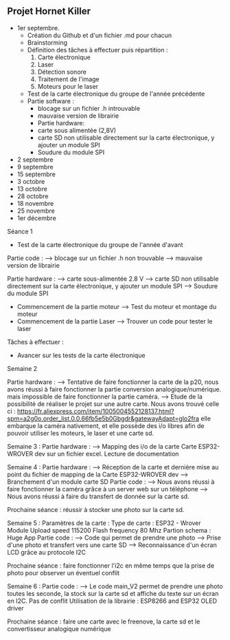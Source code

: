  **Projet Hornet Killer** 
- 
* 1er septembre.
  - Création du Github et d'un fichier .md pour chacun
  - Brainstorming
  - Définition des tâches à effectuer puis répartition :
    1. Carte électronique
    2. Laser
    3. Détection sonore
    4. Traitement de l'image 
    5. Moteurs pour le laser
  - Test de la carte électronique du groupe de l'année précédente
  - Partie software :
    - blocage sur un fichier .h introuvable
    - mauvaise version de librairie
    - Partie hardware:
    - carte sous alimentée (2,8V)
    - carte SD non utilisable directement sur la carte électronique, y ajouter un module SPI
    - Soudure du module SPI
* 2 septembre
* 9 septembre
* 15 septembre
* 3 octobre
* 13 octobre
* 28 octobre
* 18 novembre
* 25 novembre
* 1er décembre













Séance 1 


- Test de la carte électronique du groupe de l'année d'avant

Partie code :
  --> blocage sur un fichier .h non trouvable
  --> mauvaise version de librairie

Partie hardware :
  --> carte sous-alimentée 2.8 V
  --> carte SD non utilisable directement sur la carte électronique, y ajouter un module SPI
  --> Soudure du module SPI
 
 - Commencement de la partie moteur 
  --> Test du moteur et montage du moteur
 - Commencement de la partie Laser
  --> Trouver un code pour tester le laser 
  
Tâches à effectuer :
- Avancer sur les tests de la carte électronique

Semaine 2 

Partie hardware : 
  --> Tentative de faire fonctionner la carte de la p20, nous avons réussi à faire fonctionner la partie conversion analogique/numérique.
  mais impossible de faire fonctionner la partie caméra. 
  --> Etude de la possibilité de réaliser le projet sur une autre carte. Nous avons trouvé celle ci : 
  https://fr.aliexpress.com/item/1005004552128137.html?spm=a2g0o.order_list.0.0.66fb5e5b0Gbgdr&gatewayAdapt=glo2fra
  elle embarque la caméra nativement, et elle possède des i/o libres afin de pouvoir utiliser les moteurs, le laser et une carte sd.
  
Semaine 3 :
Partie hardware : 
--> Mapping des i/o de la carte Carte ESP32-WROVER dev sur un fichier excel. Lecture de documentation

Semaine 4 :
Partie hardware : 
--> Réception de la carte et dernière mise au point du fichier de mapping de la Carte ESP32-WROVER dev
--> Branchement d'un module carte SD 
Partie code :
--> Nous avons réussi à faire fonctionner la caméra grâce à un server web sur un téléphone
--> Nous avons réussi à faire du transfert de donnée sur la carte sd.

Prochaine séance : réussir à stocker une photo sur la carte sd.

Semaine 5 :
Paramètres de la carte :  Type de carte : ESP32 - Wrover Module
                          Upload speed 115200
                          Flash frequency 80 Mhz
                          Partion schema : Huge App
Partie code :
--> Code qui permet de prendre une photo
--> Prise d'une photo et transfert vers une carte SD
--> Reconnaissance d'un écran LCD grâce au protocole I2C

Prochaine séance : faire fonctionner l'i2c en même temps que la prise de photo pour observer un éventuel conflit

Semaine 6 :
Partie code : 
--> Le code main_V2 permet de prendre une photo toutes les seconde, la stock sur la carte sd et affiche du texte sur un écran en I2C. Pas de conflit
Utilisation de la librairie : ESP8266 and ESP32 OLED driver

Prochaine séance : faire une carte avec le freenove, la carte sd et le convertisseur analogique numérique
